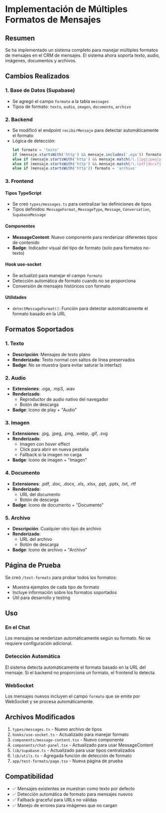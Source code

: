 # Implementación de Múltiples Formatos de Mensajes

## Resumen

Se ha implementado un sistema completo para manejar múltiples formatos de mensajes en el CRM de mensajes. El sistema ahora soporta texto, audio, imágenes, documentos y archivos.

## Cambios Realizados

### 1. Base de Datos (Supabase)
- Se agregó el campo `formato` a la tabla `messages`
- Tipos de formato: `texto`, `audio`, `imagen`, `documento`, `archivo`

### 2. Backend
- Se modificó el endpoint `recibirMensaje` para detectar automáticamente el formato
- Lógica de detección:
  ```typescript
  let formato = 'texto'
  if (mensaje.startsWith('http') && mensaje.includes('.oga')) formato = 'audio'
  else if (mensaje.startsWith('http') && mensaje.match(/\.(jpg|jpeg|png|webp)/i)) formato = 'imagen'
  else if (mensaje.startsWith('http') && mensaje.match(/\.(pdf|docx?|xlsx?|pptx?)/i)) formato = 'documento'
  else if (mensaje.startsWith('http')) formato = 'archivo'
  ```

### 3. Frontend

#### Tipos TypeScript
- Se creó `types/messages.ts` para centralizar las definiciones de tipos
- Tipos definidos: `MessageFormat`, `MessageType`, `Message`, `Conversation`, `SupabaseMessage`

#### Componentes
- **MessageContent**: Nuevo componente para renderizar diferentes tipos de contenido
- **Badge**: Indicador visual del tipo de formato (solo para formatos no-texto)

#### Hook use-socket
- Se actualizó para manejar el campo `formato`
- Detección automática de formato cuando no se proporciona
- Conversión de mensajes históricos con formato

#### Utilidades
- `detectMessageFormat()`: Función para detectar automáticamente el formato basado en la URL

## Formatos Soportados

### 1. Texto
- **Descripción**: Mensajes de texto plano
- **Renderizado**: Texto normal con saltos de línea preservados
- **Badge**: No se muestra (para evitar saturar la interfaz)

### 2. Audio
- **Extensiones**: .oga, .mp3, .wav
- **Renderizado**: 
  - Reproductor de audio nativo del navegador
  - Botón de descarga
- **Badge**: Icono de play + "Audio"

### 3. Imagen
- **Extensiones**: .jpg, .jpeg, .png, .webp, .gif, .svg
- **Renderizado**:
  - Imagen con hover effect
  - Click para abrir en nueva pestaña
  - Fallback si la imagen no carga
- **Badge**: Icono de imagen + "Imagen"

### 4. Documento
- **Extensiones**: .pdf, .doc, .docx, .xls, .xlsx, .ppt, .pptx, .txt, .rtf
- **Renderizado**:
  - URL del documento
  - Botón de descarga
- **Badge**: Icono de documento + "Documento"

### 5. Archivo
- **Descripción**: Cualquier otro tipo de archivo
- **Renderizado**:
  - URL del archivo
  - Botón de descarga
- **Badge**: Icono de archivo + "Archivo"

## Página de Prueba

Se creó `/test-formats` para probar todos los formatos:
- Muestra ejemplos de cada tipo de formato
- Incluye información sobre los formatos soportados
- Útil para desarrollo y testing

## Uso

### En el Chat
Los mensajes se renderizan automáticamente según su formato. No se requiere configuración adicional.

### Detección Automática
El sistema detecta automáticamente el formato basado en la URL del mensaje. Si el backend no proporciona un formato, el frontend lo detecta.

### WebSocket
Los mensajes nuevos incluyen el campo `formato` que se emite por WebSocket y se procesa automáticamente.

## Archivos Modificados

1. `types/messages.ts` - Nuevo archivo de tipos
2. `hooks/use-socket.ts` - Actualizado para manejar formato
3. `components/message-content.tsx` - Nuevo componente
4. `components/chat-panel.tsx` - Actualizado para usar MessageContent
5. `lib/supabase.ts` - Actualizado para usar tipos centralizados
6. `lib/utils.ts` - Agregada función de detección de formato
7. `app/test-formats/page.tsx` - Nueva página de prueba

## Compatibilidad

- ✅ Mensajes existentes se muestran como texto por defecto
- ✅ Detección automática de formato para mensajes nuevos
- ✅ Fallback graceful para URLs no válidas
- ✅ Manejo de errores para imágenes que no cargan 